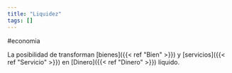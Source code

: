 ```yaml
---
title: "Liquidez"
tags: []
---
```

#economia 

La posibilidad de transforman [bienes]({{< ref "Bien" >}}) y [servicios]({{< ref "Servicio" >}}) en [Dinero]({{< ref "Dinero" >}}) líquido.